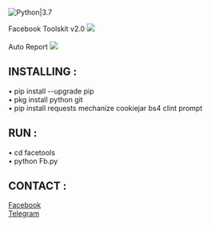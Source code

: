 ![Python|3.7](https://img.shields.io/badge/Python-3.7-magenta.svg)
<div>Facebook Toolskit v2.0
<img src="https://github.com/dz-id/facetools/blob/master/screenshoot/IMG_20191119_232437.jpg"/></div>
<br>Auto Report
<img src="https://github.com/dz-id/facetools/blob/master/screenshoot/IMG_20191119_232453.jpg"/>
<h2>INSTALLING :</h2>
• pip install --upgrade pip<br>
• pkg install python git<br>
• pip install requests mechanize cookiejar bs4 clint prompt
<h2>RUN :</h2>
• cd facetools</br>
• python Fb.py</br>
<h2>CONTACT :</h2>
<a href="https://www.facebook.com/dulahz">Facebook</a></br>
<a href="https://t.me/unikers">Telegram</a></br>
